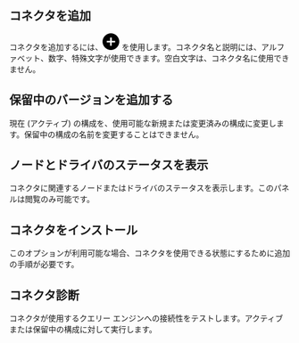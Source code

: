 コネクタを追加
--------------

コネクタを追加するには、![""](Images/ebt1659745488877.svg) を使用します。コネクタ名と説明には、アルファベット、数字、特殊文字が使用できます。空白文字は、コネクタ名に使用できません。

保留中のバージョンを追加する
----------------------------

現在 (アクティブ) の構成を、使用可能な新規または変更済みの構成に変更します。保留中の構成の名前を変更することはできません。

ノードとドライバのステータスを表示
----------------------------------

コネクタに関連するノードまたはドライバのステータスを表示します。このパネルは閲覧のみ可能です。

コネクタをインストール
----------------------

このオプションが利用可能な場合、コネクタを使用できる状態にするために追加の手順が必要です。

コネクタ診断
------------

コネクタが使用するクエリー エンジンへの接続性をテストします。アクティブまたは保留中の構成に対して実行します。
